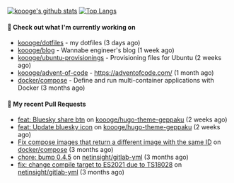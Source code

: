 [![koooge's github stats](https://github-readme-stats.vercel.app/api?username=koooge&count_private=true&show_icons=true)](https://github.com/anuraghazra/github-readme-stats)
[![Top Langs](https://github-readme-stats.vercel.app/api/top-langs/?username=koooge&langs_count=5)](https://github.com/anuraghazra/github-readme-stats)

#### 👷 Check out what I'm currently working on

- [koooge/dotfiles](https://github.com/koooge/dotfiles) - my dotfiles (3 days ago)
- [koooge/blog](https://github.com/koooge/blog) - Wannabe engineer&#39;s blog (1 week ago)
- [koooge/ubuntu-provisionings](https://github.com/koooge/ubuntu-provisionings) - Provisioning files for Ubuntu (2 weeks ago)
- [koooge/advent-of-code](https://github.com/koooge/advent-of-code) - https://adventofcode.com/ (1 month ago)
- [docker/compose](https://github.com/docker/compose) - Define and run multi-container applications with Docker (3 months ago)

#### 🔨 My recent Pull Requests

- [feat: Bluesky share btn](https://github.com/koooge/hugo-theme-geppaku/pull/55) on [koooge/hugo-theme-geppaku](https://github.com/koooge/hugo-theme-geppaku) (2 weeks ago)
- [feat: Update bluesky icon](https://github.com/koooge/hugo-theme-geppaku/pull/54) on [koooge/hugo-theme-geppaku](https://github.com/koooge/hugo-theme-geppaku) (2 weeks ago)
- [Fix compose images that return a different image with the same ID](https://github.com/docker/compose/pull/12278) on [docker/compose](https://github.com/docker/compose) (3 months ago)
- [chore: bump 0.4.5](https://github.com/netinsight/gitlab-yml/pull/18) on [netinsight/gitlab-yml](https://github.com/netinsight/gitlab-yml) (3 months ago)
- [fix: change compile target to ES2021 due to TS18028](https://github.com/netinsight/gitlab-yml/pull/17) on [netinsight/gitlab-yml](https://github.com/netinsight/gitlab-yml) (3 months ago)
